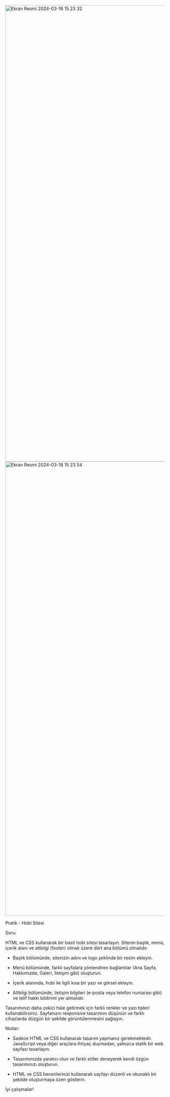 <img width="1440" alt="Ekran Resmi 2024-03-18 15 23 32" src="https://github.com/tugberksavas/Patika---Frontend/assets/111705123/88ac2f7e-fd44-41f5-8a74-56a9cb3c5209">
<img width="1434" alt="Ekran Resmi 2024-03-18 15 23 54" src="https://github.com/tugberksavas/Patika---Frontend/assets/111705123/f2a466bf-c45d-4d97-b308-9d74c23601cf">

Pratik - Hobi Sitesi

Soru:


HTML ve CSS kullanarak bir basit hobi sitesi tasarlayın. Sitenin başlık, menü, içerik alanı ve altbilgi (footer) olmak üzere dört ana bölümü olmalıdır.


- Başlık bölümünde, sitenizin adını ve logo şeklinde bir resim ekleyin.


- Menü bölümünde, farklı sayfalara yönlendiren bağlantılar (Ana Sayfa, Hakkımızda, Galeri, İletişim gibi) oluşturun.


- İçerik alanında, hobi ile ilgili kısa bir yazı ve görsel ekleyin.


- Altbilgi bölümünde, iletişim bilgileri (e-posta veya telefon numarası gibi) ve telif hakkı bildirimi yer almalıdır.


Tasarımınızı daha çekici hale getirmek için farklı renkler ve yazı tipleri kullanabilirsiniz. Sayfanızın responsive tasarımını düşünün ve farklı cihazlarda düzgün bir şekilde görüntülenmesini sağlayın.


Notlar:


- Sadece HTML ve CSS kullanarak tasarım yapmanız gerekmektedir. JavaScript veya diğer araçlara ihtiyaç duymadan, yalnızca statik bir web sayfası tasarlayın.


- Tasarımınızda yaratıcı olun ve farklı stiller deneyerek kendi özgün tasarımınızı oluşturun.


- HTML ve CSS becerilerinizi kullanarak sayfayı düzenli ve okunaklı bir şekilde oluşturmaya özen gösterin.


İyi çalışmalar!

